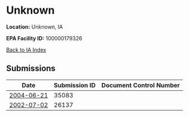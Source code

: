 # Unknown

**Location:** Unknown, IA

**EPA Facility ID:** 100000179326

[Back to IA Index](../../index.md)

## Submissions

| Date | Submission ID | Document Control Number |
|------|--------------|-------------------------|
| [2004-06-21](submissions/35083.md) | 35083 |  |
| [2002-07-02](submissions/26137.md) | 26137 |  |
